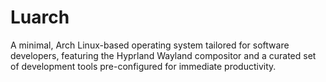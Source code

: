 # Luarch

A minimal, Arch Linux-based operating system tailored for software developers, featuring the Hyprland Wayland compositor and a curated set of development tools pre-configured for immediate productivity.
